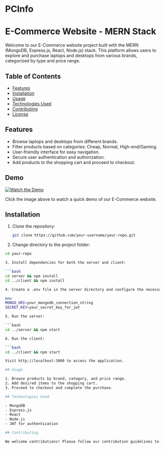 # PCInfo

# E-Commerce Website - MERN Stack

Welcome to our E-Commerce website project built with the MERN (MongoDB, Express.js, React, Node.js) stack. This platform allows users to explore and purchase laptops and desktops from various brands, categorized by type and price range.

## Table of Contents

- [Features](#features)
- [Installation](#installation)
- [Usage](#usage)
- [Technologies Used](#technologies-used)
- [Contributing](#contributing)
- [License](#license)

## Features

- Browse laptops and desktops from different brands.
- Filter products based on categories: Cheap, Normal, High-end/Gaming.
- User-friendly interface for easy navigation.
- Secure user authentication and authorization.
- Add products to the shopping cart and proceed to checkout.

## Demo

[![Watch the Demo](https://link-to-demo-screenshot.com)](https://link-to-demo-video.com)

Click the image above to watch a quick demo of our E-Commerce website.

## Installation

1. Clone the repository:

   ```bash
   git clone https://github.com/your-username/your-repo.git

2. Change directory to the project folder:

  ```bash
  cd your-repo

3. Install dependencies for both the server and client:

  ```bash
  cd server && npm install
  cd ../client && npm install

4. Create a .env file in the server directory and configure the necessary environment variables:

  env
  MONGO_URI=your_mongodb_connection_string
  SECRET_KEY=your_secret_key_for_jwt

5. Run the server:

  ```bash
  cd ../server && npm start

6. Run the client:

  ```bash
  cd ../client && npm start

Visit http://localhost:3000 to access the application.

## Usage

1. Browse products by brand, category, and price range.
2. Add desired items to the shopping cart.
3. Proceed to checkout and complete the purchase.

## Technologies Used

- MongoDB
- Express.js
- React
- Node.js
- JWT for authentication

## Contributing

We welcome contributions! Please follow our contribution guidelines to get started.





